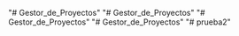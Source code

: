 "# Gestor_de_Proyectos" 
"# Gestor_de_Proyectos" 
"# Gestor_de_Proyectos" 
"# Gestor_de_Proyectos" 
"# prueba2" 
